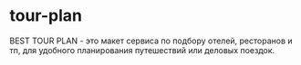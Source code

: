 # tour-plan

BEST TOUR PLAN - это макет сервиса по подбору отелей, ресторанов и тп, для удобного планирования путешествий или деловых поездок.
